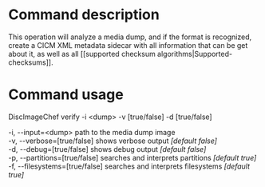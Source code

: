 # Command description
This operation will analyze a media dump, and if the format is recognized, create a CICM XML metadata sidecar with all information that can be get about it, as well as all [[supported checksum algorithms|Supported-checksums]].

# Command usage
DiscImageChef verify -i \<dump\> -v [true/false] -d [true/false] 

-i, --input=\<dump\> path to the media dump image  
-v, --verbose=[true/false] shows verbose output _[default false]_  
-d, --debug=[true/false] shows debug output _[default false]_  
-p, --partitions=[true/false] searches and interprets partitions _[default true]_  
-f, --filesystems=[true/false] searches and interprets filesystems _[default true]_  

